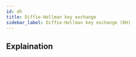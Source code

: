 ```yaml
---
id: dh
title: Diffie-Hellman key exchange 
sidebar_label: Diffie-Hellman key exchange (DH)
---
```


## Explaination